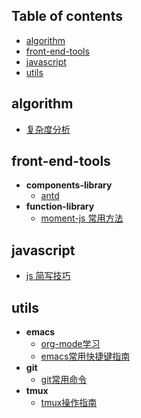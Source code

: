 ## Table of contents
  + [algorithm](#algorithm)
  + [front-end-tools](#front-end-tools)
  + [javascript](#javascript)
  + [utils](#utils)
## algorithm

  + [复杂度分析](notes/algorithm/algorithm-complexity.org)
## front-end-tools
  + **components-library**
    + [antd](notes/front-end-tools/components-library/antd.org)
  + **function-library**
    + [moment-js 常用方法](notes/front-end-tools/function-library/moment-js.org)
## javascript
  + [js 简写技巧](notes/javascript/js-shorthand.org)
## utils
  + **emacs**
    + [org-mode学习](notes/utils/emacs/org-mode.org)
    + [emacs常用快捷键指南](notes/utils/emacs/shortcut-guide.org)
  + **git**
    + [git常用命令](notes/utils/git/git-command-guide.org)
  + **tmux**
    + [tmux操作指南](notes/utils/tmux/tmux-guide.org)
